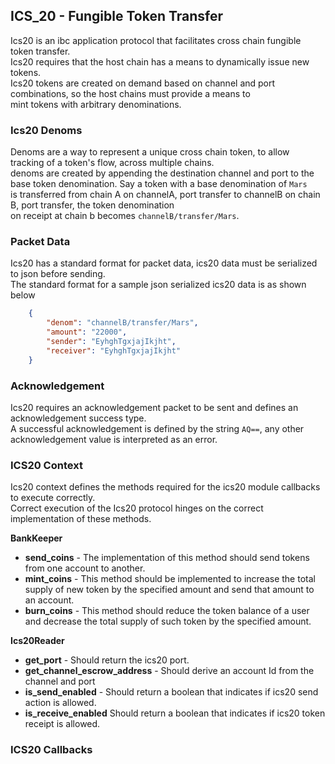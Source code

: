 ## ICS_20 - Fungible Token Transfer

Ics20 is an ibc application protocol that facilitates cross chain fungible token transfer.  
Ics20 requires that the host chain has a means to dynamically issue new tokens.  
Ics20 tokens are created on demand based on channel and port combinations, so the host chains must provide a means to  
mint tokens with arbitrary denominations.

### Ics20 Denoms

Denoms are a way to represent a unique cross chain token, to allow tracking of a token's flow, across multiple chains.   
denoms are created by appending the destination channel and port to the base token denomination. Say a token with a base denomination of `Mars`  
is transferred from chain A on channelA, port transfer to channelB on chain B, port transfer, the token denomination  
on receipt at chain b becomes `channelB/transfer/Mars`.  

### Packet Data

Ics20 has a standard format for packet data, ics20 data must be serialized to json before sending.  
The standard format for a sample json serialized ics20 data is as shown below

```json
    {
        "denom": "channelB/transfer/Mars",
        "amount": "22000",
        "sender": "EyhghTgxjajIkjht",
        "receiver": "EyhghTgxjajIkjht"
    }
```

### Acknowledgement

Ics20 requires an acknowledgement packet to be sent and defines an acknowledgement success type.  
A successful acknowledgement is defined by the string `AQ==`, any other acknowledgement value is interpreted as an error.

### ICS20 Context

Ics20 context defines the methods required for the ics20 module callbacks to execute correctly.  
Correct execution of the Ics20 protocol hinges on the correct implementation of these methods.  

**BankKeeper**
- **send_coins** - The implementation of this method should send tokens from one account to another.
- **mint_coins** - This method should be implemented to increase the total supply of new token by the specified amount and send that amount to an account.
- **burn_coins** - This method should reduce the token balance of a user and decrease the total supply of such token by the specified amount.  

**Ics20Reader**
- **get_port** - Should return the ics20 port.
- **get_channel_escrow_address** - Should derive an account Id from the channel and port 
- **is_send_enabled** - Should return a boolean that indicates if ics20 send action is allowed.
- **is_receive_enabled** Should return a boolean that indicates if ics20 token receipt is allowed.

### ICS20 Callbacks

